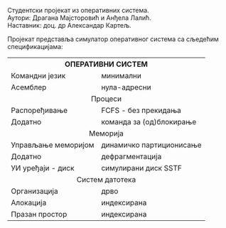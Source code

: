 Студентски пројекат из оперативних система.<br/>
Аутори: Драгана Мајсторовић и Анђела Лалић.<br/>
Наставник: доц. др Александар Картељ.<br/>

Пројекат представља симулатор оперативног система са сљедећим спецификацијама:
<table>
  <th colspan="2">ОПЕРАТИВНИ СИСТЕМ</th>
  <tr>
    <td>Командни језик</td>
    <td>минимални</td>
  </tr>
  <tr>
    <td>Асемблер</td>
    <td>нула-адресни</td>
  </tr>
  <tr>
    <td colspan="2" align="center">Процеси</td>
  <tr>
    <td>Распоређивање</td>
    <td>FCFS - без прекидања</td>
  </tr>
  <tr>
    <td>Додатно</td>
    <td>команда за (од)блокирање</td>
  </tr>
  <tr>
    <td colspan="2" align="center">Меморија</td>
  <tr>
  <tr>
    <td>Управљање меморијом</td>
    <td>динамичко партиционисање</td>
  </tr>
  <tr>
    <td>Додатно</td>
    <td>дефрагментација</td>
  </tr>
  <tr>
    <td>УИ уређаји - диск</td>
    <td>симулирани диск SSTF</td>
  </tr>
  <tr>
    <td colspan="2" align="center">Систем датотека</td>
  <tr>
  <tr>
    <td>Организација</td>
    <td>дрво</td>
  </tr>
   <tr>
    <td>Алокација</td>
    <td>индексирана</td>
  </tr>
   <tr>
    <td>Празан простор</td>
    <td>индексирана</td>
  </tr>
</table>
